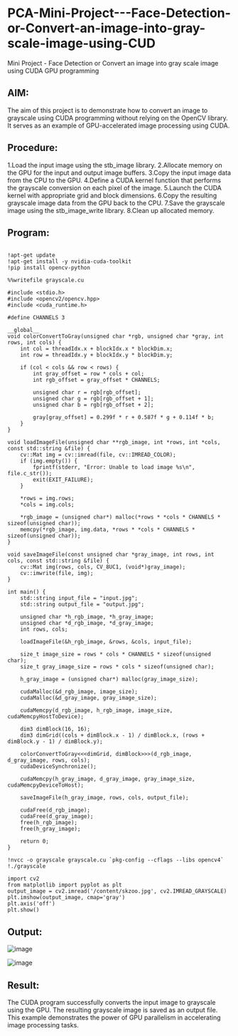 # PCA-Mini-Project---Face-Detection-or-Convert-an-image-into-gray-scale-image-using-CUD
Mini Project - Face Detection or Convert an image into gray scale image using CUDA GPU programming
 ## AIM:
The aim of this project is to demonstrate how to convert an image to grayscale using CUDA programming without relying on the OpenCV library. It serves as an example of GPU-accelerated image processing using CUDA.

## Procedure:
1.Load the input image using the stb_image library.
2.Allocate memory on the GPU for the input and output image buffers.
3.Copy the input image data from the CPU to the GPU.
4.Define a CUDA kernel function that performs the grayscale conversion on each pixel of the image.
5.Launch the CUDA kernel with appropriate grid and block dimensions.
6.Copy the resulting grayscale image data from the GPU back to the CPU.
7.Save the grayscale image using the stb_image_write library.
8.Clean up allocated memory.
## Program:
```

!apt-get update
!apt-get install -y nvidia-cuda-toolkit
!pip install opencv-python

%%writefile grayscale.cu

#include <stdio.h>
#include <opencv2/opencv.hpp>
#include <cuda_runtime.h>

#define CHANNELS 3

__global__ 
void colorConvertToGray(unsigned char *rgb, unsigned char *gray, int rows, int cols) {
    int col = threadIdx.x + blockIdx.x * blockDim.x;
    int row = threadIdx.y + blockIdx.y * blockDim.y;

    if (col < cols && row < rows) {
        int gray_offset = row * cols + col;
        int rgb_offset = gray_offset * CHANNELS;

        unsigned char r = rgb[rgb_offset];
        unsigned char g = rgb[rgb_offset + 1];
        unsigned char b = rgb[rgb_offset + 2];

        gray[gray_offset] = 0.299f * r + 0.587f * g + 0.114f * b;
    }
}

void loadImageFile(unsigned char **rgb_image, int *rows, int *cols, const std::string &file) {
    cv::Mat img = cv::imread(file, cv::IMREAD_COLOR);
    if (img.empty()) {
        fprintf(stderr, "Error: Unable to load image %s\n", file.c_str());
        exit(EXIT_FAILURE);
    }

    *rows = img.rows;
    *cols = img.cols;

    *rgb_image = (unsigned char*) malloc(*rows * *cols * CHANNELS * sizeof(unsigned char));
    memcpy(*rgb_image, img.data, *rows * *cols * CHANNELS * sizeof(unsigned char));
}

void saveImageFile(const unsigned char *gray_image, int rows, int cols, const std::string &file) {
    cv::Mat img(rows, cols, CV_8UC1, (void*)gray_image);
    cv::imwrite(file, img);
}

int main() {
    std::string input_file = "input.jpg";
    std::string output_file = "output.jpg";

    unsigned char *h_rgb_image, *h_gray_image;
    unsigned char *d_rgb_image, *d_gray_image;
    int rows, cols;

    loadImageFile(&h_rgb_image, &rows, &cols, input_file);

    size_t image_size = rows * cols * CHANNELS * sizeof(unsigned char);
    size_t gray_image_size = rows * cols * sizeof(unsigned char);

    h_gray_image = (unsigned char*) malloc(gray_image_size);

    cudaMalloc(&d_rgb_image, image_size);
    cudaMalloc(&d_gray_image, gray_image_size);

    cudaMemcpy(d_rgb_image, h_rgb_image, image_size, cudaMemcpyHostToDevice);

    dim3 dimBlock(16, 16);
    dim3 dimGrid((cols + dimBlock.x - 1) / dimBlock.x, (rows + dimBlock.y - 1) / dimBlock.y);
    
    colorConvertToGray<<<dimGrid, dimBlock>>>(d_rgb_image, d_gray_image, rows, cols);
    cudaDeviceSynchronize();

    cudaMemcpy(h_gray_image, d_gray_image, gray_image_size, cudaMemcpyDeviceToHost);

    saveImageFile(h_gray_image, rows, cols, output_file);

    cudaFree(d_rgb_image);
    cudaFree(d_gray_image);
    free(h_rgb_image);
    free(h_gray_image);

    return 0;
}

!nvcc -o grayscale grayscale.cu `pkg-config --cflags --libs opencv4`
!./grayscale

import cv2
from matplotlib import pyplot as plt
output_image = cv2.imread('/content/skzoo.jpg', cv2.IMREAD_GRAYSCALE)
plt.imshow(output_image, cmap='gray')
plt.axis('off')
plt.show()
```
## Output:
![image](https://github.com/Rakshithadevi/PCA---Mini-Project-Mini-Project---Face-Detection-or-Convert-an-image-into-gray-scale-image-using-CUD/assets/94165326/c6f34488-69b6-4559-b793-c312aaaa8658)

![image](https://github.com/Rakshithadevi/PCA---Mini-Project-Mini-Project---Face-Detection-or-Convert-an-image-into-gray-scale-image-using-CUD/assets/94165326/ebe4d30f-a577-4367-82cc-e949ffde793f)



## Result:
The CUDA program successfully converts the input image to grayscale using the GPU. The resulting grayscale image is saved as an output file. This example demonstrates the power of GPU parallelism in accelerating image processing tasks.
